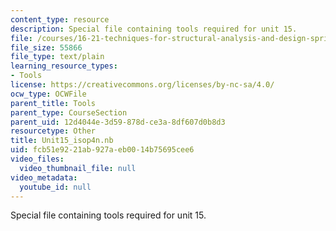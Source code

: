 ```yaml
---
content_type: resource
description: Special file containing tools required for unit 15.
file: /courses/16-21-techniques-for-structural-analysis-and-design-spring-2005/fcb51e9221ab927aeb0014b75695cee6_Unit15_isop4n.nb
file_size: 55866
file_type: text/plain
learning_resource_types:
- Tools
license: https://creativecommons.org/licenses/by-nc-sa/4.0/
ocw_type: OCWFile
parent_title: Tools
parent_type: CourseSection
parent_uid: 12d4044e-3d59-878d-ce3a-8df607d0b8d3
resourcetype: Other
title: Unit15_isop4n.nb
uid: fcb51e92-21ab-927a-eb00-14b75695cee6
video_files:
  video_thumbnail_file: null
video_metadata:
  youtube_id: null
---
```

Special file containing tools required for unit 15.